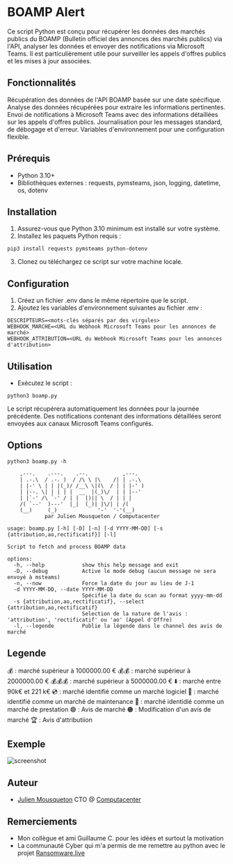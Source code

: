 
# BOAMP Alert

Ce script Python est conçu pour récupérer les données des marchés publics du BOAMP (Bulletin officiel des annonces des marchés publics) via l'API, analyser les données et envoyer des notifications via Microsoft Teams. 
Il est particulièrement utile pour surveiller les appels d'offres publics et les mises à jour associées.


## Fonctionnalités

Récupération des données de l'API BOAMP basée sur une date spécifique.
Analyse des données récupérées pour extraire les informations pertinentes.
Envoi de notifications à Microsoft Teams avec des informations détaillées sur les appels d'offres publics.
Journalisation pour les messages standard, de débogage et d'erreur.
Variables d'environnement pour une configuration flexible.


## Prérequis


- Python 3.10+ 
- Bibliothèques externes : requests, pymsteams, json, logging, datetime, os, dotenv


## Installation

1) Assurez-vous que Python 3.10 minimum est installé sur votre système.
2) Installez les paquets Python requis :

```
pip3 install requests pymsteams python-dotenv
```

3) Clonez ou téléchargez ce script sur votre machine locale.

## Configuration 

1) Créez un fichier .env dans le même répertoire que le script.
2) Ajoutez les variables d'environnement suivantes au fichier .env :

```
DESCRIPTEURS=<mots-clés séparés par des virgules>
WEBHOOK_MARCHE=<URL du Webhook Microsoft Teams pour les annonces de marché>
WEBHOOK_ATTRIBUTION=<URL du Webhook Microsoft Teams pour les annonces d'attribution>
````

## Utilisation

- Exécutez le script :

```
python3 boamp.py
```
Le script récupérera automatiquement les données pour la journée précédente.
Des notifications contenant des informations détaillées seront envoyées aux canaux Microsoft Teams configurés.

## Options 

```
python3 boamp.py -h

    ,---.    .---.    .--.           ,---.   
    | .-.\  / .-. )  / /\ \ |\    /| | .-.\  
    | |-' \ | | |(_)/ /__\ \|(\  / | | |-' ) 
    | |--. \| | | | |  __  |(_)\/  | | |--'  
    | |`-' /\ `-' / | |  |)|| \  / | | |     
    /( `--'  )---'  |_|  (_)| |\/| | /(      
    (__)     (_)             '-'  '-'(__) 
            par Julien Mousqueton / Computacenter         
        
usage: boamp.py [-h] [-D] [-n] [-d YYYY-MM-DD] [-s {attribution,ao,rectificatif}] [-l]

Script to fetch and process BOAMP data

options:
  -h, --help            show this help message and exit
  -D, --debug           Active le mode debug (aucun message ne sera envoyé à msteams)
  -n, --now             Force la date du jour au lieu de J-1
  -d YYYY-MM-DD, --date YYYY-MM-DD
                        Spécifie la date du scan au format yyyy-mm-dd
  -s {attribution,ao,rectificatif}, --select {attribution,ao,rectificatif}
                        Selection de la nature de l'avis : 'attribution', 'rectificatif' ou 'ao' (Appel d'Offre)
  -l, --legende         Publie la légende dans le channel des avis de marché

  ```

## Legende      

💰     : marché supérieur à 1000000.00 €
💰💰   : marché supérieur à 2000000.00 €
💰💰💰 : marché supérieur à 5000000.00 €
⬇️     : marché entre 90k€ et 221 k€
💿     : marché identifié comme un marché logiciel
🧰     : marché identifié comme un marché de maintenance
👥     : marché identidié comme un marché de prestation
🟢     : Avis de marché
🟠     : Modification d'un avis de marché
🏆     : Avis d'attributiion


## Exemple

![screenshot](.github/screenshot.png)


## Auteur

- [Julien Mousqueton](https://www.github.com/JMousqueton) CTO @ [Computacenter](https://www.computacenter.com)


## Remerciements

 - Mon collègue et ami Guillaume C. pour les idées et surtout la motivation 
 - La communauté Cyber qui m'a permis de me remettre au python avec le projet [Ransomware.live](https://www.ransomware.live)
